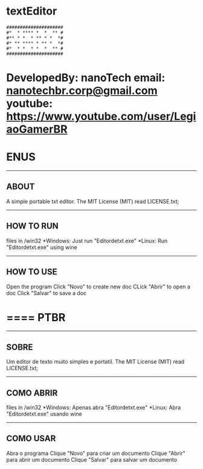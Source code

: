 # textEditor
```
#####################
#*  * **** *  *  ** #
#** * *  * ** * *  *#
#* ** **** * ** *  *#
#*  * *  * *  *  ** #
#####################
```
DevelopedBy: nanoTech
email: nanotechbr.corp@gmail.com
youtube: https://www.youtube.com/user/LegiaoGamerBR
====
ENUS
====
-------------------------------------------------------
ABOUT
-------------------------------------------------------
A simple portable txt editor.
The MIT License (MIT) read LICENSE.txt;	


-------------------------------------------------------
HOW TO RUN
-------------------------------------------------------
files in /win32
*Windows: Just run "Editordetxt.exe"
*Linux: Run "Editordetxt.exe" using wine

-------------------------------------------------------
HOW TO USE
-------------------------------------------------------
Open the program
Click "Novo" to create new doc
CLick "Abrir" to open a doc
Click "Salvar" to save a doc

====
PTBR
====
-------------------------------------------------------
SOBRE
-------------------------------------------------------
Um editor de texto muito simples e portatil.
The MIT License (MIT) read LICENSE.txt;	


-------------------------------------------------------
COMO ABRIR
-------------------------------------------------------
files in /win32
*Windows: Apenas abra "Editordetxt.exe"
*Linux: Abra "Editordetxt.exe" usando wine

-------------------------------------------------------
COMO USAR
-------------------------------------------------------
Abra o programa
Clique "Novo" para criar um documento
Clique "Abrir" para abrir um documento
Clique "Salvar" para salvar um documento
